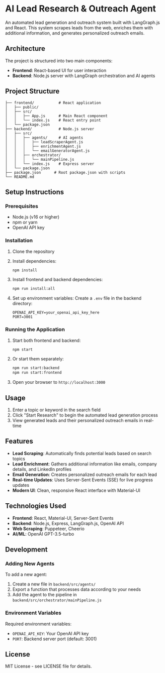 # AI Lead Research & Outreach Agent

An automated lead generation and outreach system built with LangGraph.js and React. This system scrapes leads from the web, enriches them with additional information, and generates personalized outreach emails.

## Architecture

The project is structured into two main components:

- **Frontend**: React-based UI for user interaction
- **Backend**: Node.js server with LangGraph orchestration and AI agents

## Project Structure

```
├── frontend/           # React application
│   ├── public/
│   ├── src/
│   │   ├── App.js      # Main React component
│   │   └── index.js    # React entry point
│   └── package.json
├── backend/            # Node.js server
│   ├── src/
│   │   ├── agents/     # AI agents
│   │   │   ├── leadScraperAgent.js
│   │   │   ├── enrichmentAgent.js
│   │   │   └── emailGeneratorAgent.js
│   │   ├── orchestrator/
│   │   │   └── mainPipeline.js
│   │   └── index.js    # Express server
│   └── package.json
├── package.json      # Root package.json with scripts
└── README.md
```

## Setup Instructions

### Prerequisites

- Node.js (v16 or higher)
- npm or yarn
- OpenAI API key

### Installation

1. Clone the repository
2. Install dependencies:
   ```bash
   npm install
   ```

3. Install frontend and backend dependencies:
   ```bash
   npm run install:all
   ```

4. Set up environment variables:
   Create a `.env` file in the backend directory:
   ```
   OPENAI_API_KEY=your_openai_api_key_here
   PORT=3001
   ```

### Running the Application

1. Start both frontend and backend:
   ```bash
   npm start
   ```

2. Or start them separately:
   ```bash
   npm run start:backend
   npm run start:frontend
   ```

3. Open your browser to `http://localhost:3000`

## Usage

1. Enter a topic or keyword in the search field
2. Click "Start Research" to begin the automated lead generation process
3. View generated leads and their personalized outreach emails in real-time

## Features

- **Lead Scraping**: Automatically finds potential leads based on search topics
- **Lead Enrichment**: Gathers additional information like emails, company details, and LinkedIn profiles
- **Email Generation**: Creates personalized outreach emails for each lead
- **Real-time Updates**: Uses Server-Sent Events (SSE) for live progress updates
- **Modern UI**: Clean, responsive React interface with Material-UI

## Technologies Used

- **Frontend**: React, Material-UI, Server-Sent Events
- **Backend**: Node.js, Express, LangGraph.js, OpenAI API
- **Web Scraping**: Puppeteer, Cheerio
- **AI/ML**: OpenAI GPT-3.5-turbo

## Development

### Adding New Agents

To add a new agent:
1. Create a new file in `backend/src/agents/`
2. Export a function that processes data according to your needs
3. Add the agent to the pipeline in `backend/src/orchestrator/mainPipeline.js`

### Environment Variables

Required environment variables:
- `OPENAI_API_KEY`: Your OpenAI API key
- `PORT`: Backend server port (default: 3001)

## License

MIT License - see LICENSE file for details.